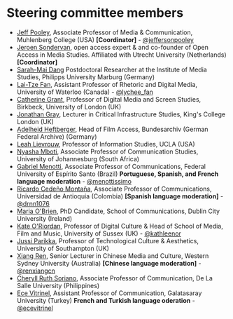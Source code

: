 # Steering committee members

* [Jeff Pooley](https://jeffpooley.com), Associate Professor of Media & Communication, Muhlenberg College (USA) **[Coordinator]** - [@jeffersonpooley](https://twitter.com/jeffersonpooley)
* [Jeroen Sondervan](https://www.uu.nl/staff/JSondervan), open access expert & and co-founder of Open Access in Media Studies. Affiliated with Utrecht University (Netherlands) **[Coordinator]**
* [Sarah-Mai Dang](http://www.oabooks.de/about/academic-cv-en/) Postdoctoral Researcher at the Institute of Media Studies, Philipps University Marburg (Germany)
* [Lai-Tze Fan](https://laitzefan.com/), Assistant Professor of Rhetoric and Digital Media, University of Waterloo (Canada) - [@lychee_fan](https://twitter.com/lychee_fan)
* [Catherine Grant](https://catherinegrant.org/), Professor of Digital Media and Screen Studies, Birkbeck, University of London (UK)
* [Jonathan Gray](https://jonathangray.org/), Lecturer in Critical Infrastructure Studies, King's College London (UK)
* [Adelheid Heftberger](https://hcommons.org/members/heftberger2017/), Head of Film Access, Bundesarchiv (German Federal Archive) (Germany)
* [Leah Lievrouw](http://www.tft.ucla.edu/2011/09/faculty-leah-lievrouw/), Professor of Information Studies, UCLA (USA)
* [Nyasha Mboti](https://www.uj.ac.za/faculties/humanities/school-of-communication/Pages/comm%20studies%20staff/Nyasha-Mboti.aspx), Associate Professor of Communication Studies, University of Johannesburg (South Africa)
* [Gabriel Menotti](http://comunicacaosocial.ufes.br/pos-graduacao/POSCOM/detalhes-de-pessoal), Associate Professor of Communications, Federal University of Espírito Santo (Brazil) **Portuguese, Spanish, and French language moderation** - [@menottissimo](https://twitter.com/menottissimo)
* [Ricardo Cedeño Montaña](http://scienti.colciencias.gov.co:8081/cvlac/visualizador/generarCurriculoCv.do?cod_rh=0001350433), Associate Professor of Communications, Universidad de Antioquia (Colombia) **[Spanish language moderation]** - [@drnn1076](https://twitter.com/drnn1076)
* [Maria O'Brien](https://mobile.twitter.com/dublinbermia?lang=en), PhD Candidate, School of Communications, Dublin City University (Ireland)
* [Kate O'Riordan](http://www.sussex.ac.uk/profiles/30746), Professor of Digital Culture & Head of School of Media, Film and Music, University of Sussex (UK) - [@kathleenor](https://twitter.com/kathleenor)
* [Jussi Parikka](https://jussiparikka.net/), Professor of Technological Culture & Aesthetics, University of Southampton (UK)
* [Xiang Ren](https://www.westernsydney.edu.au/ics/people/researchers/xiang_ren), Senior Lecturer in Chinese Media and Culture, Western Sydney University (Australia) **[Chinese language moderation]** - [@renxiangcn](https://twitter.com/renxiangcn)
* [Cheryll Ruth Soriano](http://www.cheryllsoriano.com/), Associate Professor of Communication, De La Salle University (Philippines)
* [Ece Vitrinel](http://cv.gsu.edu.tr/en/CV/ece-vitrinel), Assistant Professor of Communication, Galatasaray University (Turkey) **French and Turkish language oderation** - [@ecevitrinel](https://twitter.com/ecevitrinel) 